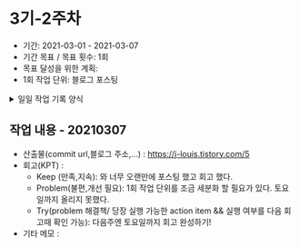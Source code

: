 # 3기-2주차
- 기간: 2021-03-01 - 2021-03-07
- 기간 목표 / 목표 횟수:  1회
- 목표 달성을 위한 계획: 
- 1회 작업 단위: 블로그 포스팅
  
<details><summary>일일 작업 기록 양식</summary>

양식 1. KPT  

## 작업 내용 - 작업일
- 산출물(commit url,블로그 주소,...) : 
- 회고(KPT) :
  - Keep (만족,지속): 
  - Problem(불편,개선 필요): 
  - Try(problem 해결책/ 당장 실행 가능한 action item && 실행 여부를 다음 회고때 확인 가능): 
- 기타 메모 : 

양식 2. [5Fs](http://egloos.zum.com/agile/v/4122099)

## 작업 내용 - 작업일
- 산출물(commit url,블로그 주소,...) : 
- 회고(5Fs) :
  - 사실 (Facts) :
  - 느낌 (Feeling) :
  - 배운 점 (Findings)
  - 미래의 행동계획 (Future / action item): 
  - 피드백 (Feedback / 스크럼 기간 동안 Future 실행 후, 주간회고 직전 항목 채우기):
- 기타 메모 : 

</details>

## 작업 내용 - 20210307
- 산출물(commit url,블로그 주소,...) : https://j-louis.tistory.com/5
- 회고(KPT) :
  - Keep (만족,지속): 와 너무 오랜만에 포스팅 했고 회고 했다.
  - Problem(불편,개선 필요): 1회 작업 단위를 조금 세분화 할 필요가 있다. 토요일까지 올리지 못했다. 
  - Try(problem 해결책/ 당장 실행 가능한 action item && 실행 여부를 다음 회고때 확인 가능): 다음주엔 토요일까지 회고 완성하기!
- 기타 메모 : 
